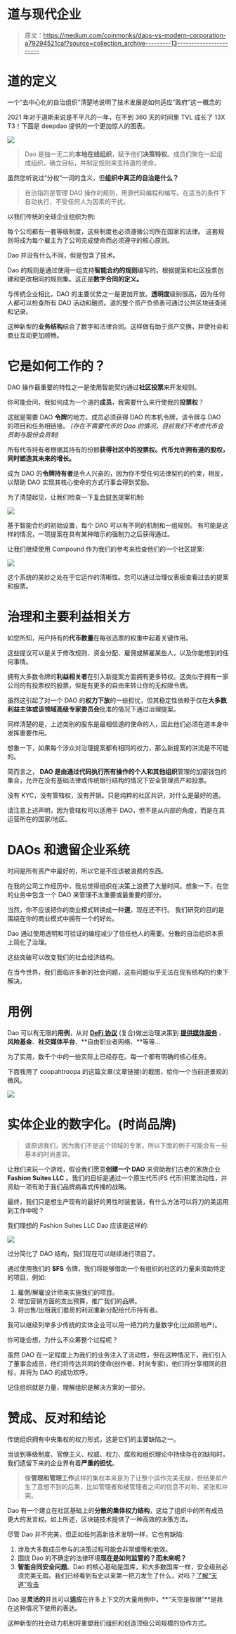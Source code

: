 # 道与现代企业

> 原文：<https://medium.com/coinmonks/daos-vs-modern-corporation-a79294521caf?source=collection_archive---------13----------------------->

# 道的定义

一个“去中心化的自治组织”清楚地说明了技术发展是如何适应“政府”这一概念的

2021 年对于道斯来说是不平凡的一年，在不到 360 天的时间里 TVL 成长了 13X T3！下面是 deepdao 提供的一个更加惊人的图表。

![](img/7aefba95acc262a34e75abfbc7b61fe5.png)

> Dao 是独一无二的**本地在线组织**，赋予他们**决策特权**。成员们聚在一起组成组织，确立目标，并制定规则来支持道的使命。

虽然您听说过“分权”一词的含义，但**组织中真正的自治是什么？**

> 自治指的是管理 DAO 操作的规则，用源代码编程和编写。在适当的条件下自动执行，不受任何人为因素的干扰。

以我们传统的全球企业组织为例:

每个公司都有一套等级制度，这些制度也必须遵循公司所在国家的法律。
这套规则将成为每个雇主为了公司完成使命而必须遵守的核心原则。

Dao 并没有什么不同，但是包含了技术。

Dao 的规则是通过使用一组支持**智能合约的规则**编写的。根据提案和社区投票创建和更改相同的规则集。这正是**数字合同的定义。**

与传统企业相比，DAO 的主要优势之一是更加开放。**透明度**级别很高，因为任何人都可以检查所有 DAO 活动和融资。道的整个资产负债表可通过公共区块链查阅和记录。

这种新型的**业务结构**结合了数字和法律合同。这样做有助于资产交换，并使社会和商业互动更加顺畅。

# 它是如何工作的？

DAO 操作最重要的特性之一是使用智能契约通过**社区投票**来开发规则。

你可能会问，我如何成为一个道的**成员**，我需要什么来行使我的**投票权**？

这就是需要 DAO **令牌**的地方。成员必须获得 DAO 的本机令牌，该令牌与 DAO 的项目和任务相链接。
*(存在不需要代币的 Dao 的情况，目前我们不考虑代币会员制与股份会员制)*

所有代币持有者根据其持有的份额**获得社区中的投票权。代币允许拥有道的股权，同时塑造其未来的增长。**

成为 DAO 的**令牌持有者**是令人兴奋的，因为你不受任何法律契约的约束，相反，以帮助 DAO 实现其核心使命的方式行事会得到奖励。

为了清楚起见，让我们检查一下[复合财务](https://compound.finance/governance)提案机制:

![](img/d2a262ddde4b3fe21b9ff30ad06050c8.png)

基于智能合约的初始设置，每个 DAO 可以有不同的机制和一组规则。
有可能是这样的情况，一项提案在具有某种暗示的强制力之后获得通过。

让我们继续使用 Compound 作为我们的参考来检查他们的一个社区提案:

![](img/b52030e4deeff420941c2260040e932f.png)

这个系统的美妙之处在于它运作的清晰性。您可以通过治理仪表板查看过去的提案和投票。

# 治理和主要利益相关方

如您所知，用户持有的**代币数量**在每张选票的权重中起着关键作用。

这些提议可以是关于修改规则、资金分配、雇佣或解雇某些人，以及你能想到的任何事情。

拥有大多数令牌的**利益相关者**在引入新提案方面拥有更多特权。这类似于拥有一家公司的有投票权的股票，但是有更多的自由来转让你的无权限令牌。

虽然这引起了对一个 DAO 的**权力下放**的一些担忧，但其稳定性依赖于仅在**大多数利益主体或该领域高级专家委员会**批准的情况下通过治理提案。

同样清楚的是，上述类别的股东是最相信道的使命的人，因此他们必须在道本身中发挥重要作用。

想象一下，如果每个涉众对治理提案都有相同的权力，那么新提案的洪流是不可能的。

简而言之， **DAO 是由通过代码执行所有操作的个人和其他组织**管理的加密钱包的集合，允许在没有基础法律或传统银行结构的情况下安全管理资产和投票。

没有 KYC，没有管辖权，没有开销。只是纯粹的社区共识，对什么是最好的道。

请注意上述声明，因为管辖权可以适用于 DAO，但不是从内部的角度，而是在其运营所在的国家/地区。

# DAOs 和遗留企业系统

时间是所有资产中最好的，所以它是不应该被浪费的东西。

在我的公司工作经历中，我总觉得组织在决策上浪费了大量时间。想象一下，在您的业务中包含一个 DAO 来管理不太重要或最重要的部分。

当然，你不应该把你的商业模式转换成一种**道**，现在还不行。
我们研究的目的是围绕在你的商业模式中拥有一个的好处。

Dao 通过使用透明和可验证的编程减少了信任他人的需要。分散的自治组织本质上简化了治理。

这些突破可以改变我们的社会经济结构。

在当今世界，我们面临许多新的社会问题，这些问题似乎无法在现有结构的约束下解决。

# 用例

Dao 可以有无限的**用例**，从对 [**DeFi 协议**](https://compound.finance/) (复合)做出治理决策到 [**提供媒体服务**](https://www.raidguild.org) 、**风险基金**、**社交媒体平台**、**自由职业者网络、**等等...

为了实用，数千个中的一些实际上已经存在。每一个都有明确的核心任务。

下面我用了 coopahtroopa 的这篇文章(文章链接)的截图，给你一个当前道景观的微风。

![](img/fe0935902cf32e64e89092d56ad38f73.png)

# 实体企业的数字化。(时尚品牌)

> 请原谅我们，因为我们不是这个领域的专家，所以下面的例子可能会有一些基本的时尚差异。

让我们来玩一个游戏，假设我们愿意**创建一个 DAO** 来资助我们古老的家族企业 **Fashion Suites LLC** 。我们的目标是通过一个原生代币(FS 代币)积累流动性，并资助一项有助于我们品牌病毒式传播的战略。

最终，我们只是想生产现有的最好的男性时装套装，有什么方法可以将刀的美运用到工作中呢？

我们理想的 Fashion Suites LLC Dao 应该是这样的:

![](img/f36d5c4f0c87e023efc8ccb7e1a799e6.png)

过分简化了 DAO 结构，我们现在可以继续进行项目了。

通过使用我们的 **$FS** 令牌，我们将能够借助一个有组织的社区的力量来资助特定的项目，例如:

1.  雇佣/解雇设计师来实施我们的项目。
2.  增加营销方面的支出预算，推广我们的品牌。
3.  将出售/出租我们套房的利润重新分配给代币持有者。

我可以继续列举多少传统的实体企业可以用一把刀的力量数字化(比如房地产)。

你可能会想，为什么不众筹整个过程呢？

虽然 DAO 在一定程度上为我们的业务注入了流动性，但在这种情况下，我们引入了董事会成员，他们将传达共同的使命(创作者、时尚专家)，他们将分享相同的目标，并将为 DAO 的成功欢呼。

记住组织就是力量，理解组织是解决方案的一部分。

# 赞成、反对和结论

传统组织拥有中央集权的权力形式，这是它们的主要缺陷之一。

当谈到等级制度、官僚主义、权威、权力、腐败和组织理论中持续存在的缺陷时，我们遗留下来的企业界有着**严重的担忧**。

> 像**管理和管理工作**这样的集权本来是为了让整个运作完美无缺，但结果却产生了意想不到的后果，比如管理者和被管理者之间的信息不对称、紧张和冲突。

Dao 有一个建立在社区基础上的**分散的集体权力结构**，这给了组织中的所有成员更大的发言权。如上所述，区块链技术提供了一种高效的决策方法。

尽管 Dao 并不完美，但正如任何高新技术发明一样，它也有缺陷:

1.  涉及大多数成员参与的决策过程可能会非常缓慢和低效。
2.  围绕 Dao 的不确定的法律环境**现在是如何监管的？而未来呢？**
3.  **智能合同安全问题**。Dao 的核心基础是国库，和大多数国库一样，安全级别必须完美无瑕。我们已经看到有史以来第一把刀发生了什么，对吗？[了解“天道”攻击](https://www.coindesk.com/learn/2016/06/25/understanding-the-dao-attack/)

Dao 是**灵活的**并且可以**适应**在许多上下文的大量用例中，**“天空是极限”**是我在这种情况下使用的表达。

这种新型的社会动力机制将重塑我们组织和创造顶级公司规模的协作方式。